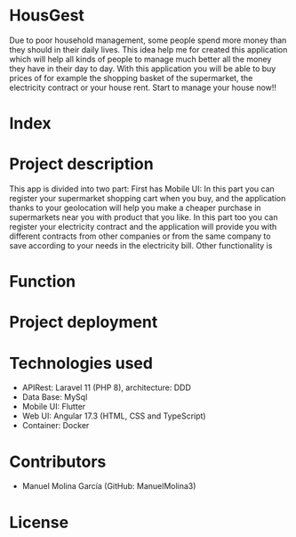 # HousGest
Due to poor household management, some people spend more money than they should in their daily lives. 
This idea help me for created this application which will help all kinds of people to manage much better all the money they have in their day to day. 
With this application you will be able to buy prices of for example the shopping basket of the supermarket, the electricity contract or your house rent.
Start to manage your house now!!
# Index

# Project description
This app is divided into two part:
First has Mobile UI:
In this part you can register your supermarket shopping cart when you buy, and the application thanks to your geolocation will help you make a cheaper purchase in supermarkets near you with product that you like.
In this part too you can register your electricity contract and the application will provide you with different contracts from other companies or from the same company to save according to your needs in the electricity bill.
Other functionality is 
# Function

# Project deployment

# Technologies used
- APIRest: Laravel 11 (PHP 8), architecture: DDD
- Data Base: MySql
- Mobile UI: Flutter
- Web UI: Angular 17.3 (HTML, CSS and TypeScript)
- Container: Docker
# Contributors
 - Manuel Molina García (GitHub: ManuelMolina3)
# License
